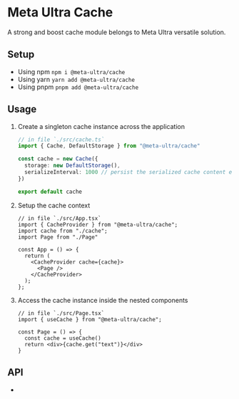 # Meta Ultra Cache

A strong and boost cache module belongs to Meta Ultra versatile solution.

## Setup

- Using npm `npm i @meta-ultra/cache`
- Using yarn `yarn add @meta-ultra/cache`
- Using pnpm `pnpm add @meta-ultra/cache`

## Usage

1. Create a singleton cache instance across the application

   ```ts
   // in file `./src/cache.ts`
   import { Cache, DefaultStorage } from "@meta-ultra/cache"

   const cache = new Cache({
     storage: new DefaultStorage(),
     serializeInterval: 1000 // persist the serialized cache content every 1000 milliseconds.
   })

   export default cache
   ```

2. Setup the cache context

   ```tsx
   // in file `./src/App.tsx`
   import { CacheProvider } from "@meta-ultra/cache";
   import cache from "./cache";
   import Page from "./Page"

   const App = () => {
     return (
       <CacheProvider cache={cache}>
         <Page />
       </CacheProvider>
     );
   };
   ```

3. Access the cache instance inside the nested components

   ```tsx
   // in file `./src/Page.tsx`
   import { useCache } from "@meta-ultra/cache";

   const Page = () => {
     const cache = useCache()
     return <div>{cache.get("text")}</div>
   }
   ```

## API

-
